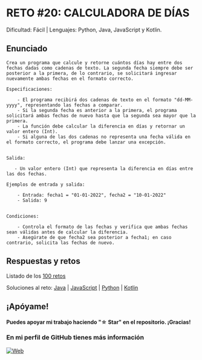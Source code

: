 # RETO #20: CALCULADORA DE DÍAS
Dificultad: Fácil | Lenguajes: Python, Java, JavaScript y Kotlin.

## Enunciado

```
Crea un programa que calcule y retorne cuántos días hay entre dos fechas dadas como cadenas de texto. La segunda fecha siempre debe ser posterior a la primera, de lo contrario, se solicitará ingresar nuevamente ambas fechas en el formato correcto.

Especificaciones:

    - El programa recibirá dos cadenas de texto en el formato "dd-MM-yyyy", representando las fechas a comparar.
    - Si la segunda fecha es anterior a la primera, el programa solicitará ambas fechas de nuevo hasta que la segunda sea mayor que la primera.
    - La función debe calcular la diferencia en días y retornar un valor entero (Int).
    - Si alguna de las dos cadenas no representa una fecha válida en el formato correcto, el programa debe lanzar una excepción.


Salida:

   - Un valor entero (Int) que representa la diferencia en días entre las dos fechas.

Ejemplos de entrada y salida:

    - Entrada: fecha1 = "01-01-2022", fecha2 = "10-01-2022"
    - Salida: 9


Condiciones:

    - Controla el formato de las fechas y verifica que ambas fechas sean válidas antes de calcular la diferencia.
    - Asegúrate de que fecha2 sea posterior a fecha1; en caso contrario, solicita las fechas de nuevo.

```

## Respuestas y retos
Listado de los [100 retos](/README.md)

Soluciones al reto: 
[Java](/RETOS/Reto20/Reto20.java) | 
[JavaScript](/RETOS/Reto20/Reto20.js) | 
[Python](/RETOS/Reto20/Reto20.py) |
[Kotlin](/RETOS/Reto20/Reto20.kt)



## ¡Apóyame! 
#### Puedes apoyar mi trabajo haciendo "☆ Star" en el repositorio. ¡Gracias!

### En mi perfil de GitHub tienes más información

[![Web](https://img.shields.io/badge/GitHub-breativo-14a1f0?style=for-the-badge&logo=github&logoColor=white&labelColor=101010)](https://github.com/breativo)